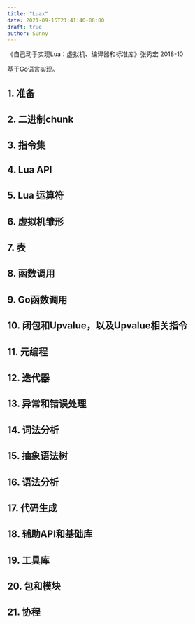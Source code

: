 ```yaml
---
title: "Luax"
date: 2021-09-15T21:41:40+08:00
draft: true
author: Sunny
---
```


《自己动手实现Lua：虚拟机、编译器和标准库》张秀宏 2018-10

基于Go语言实现。

## 1. 准备

## 2. 二进制chunk

## 3. 指令集

## 4. Lua API

## 5. Lua 运算符

## 6. 虚拟机雏形

## 7. 表

## 8. 函数调用

## 9. Go函数调用

## 10. 闭包和Upvalue，以及Upvalue相关指令

## 11. 元编程

## 12. 迭代器

## 13. 异常和错误处理

## 14. 词法分析

## 15. 抽象语法树

## 16.  语法分析

## 17. 代码生成

## 18. 辅助API和基础库

## 19. 工具库

## 20. 包和模块

## 21. 协程

